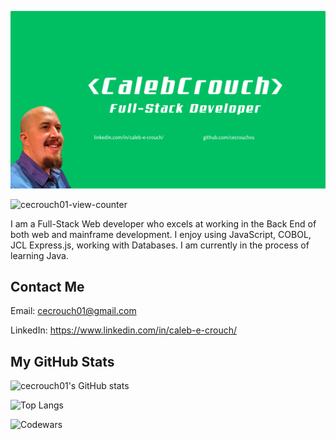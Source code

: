 ![MasterHead](https://github.com/cecrouch01/cecrouch01/blob/main/header.png)

![cecrouch01-view-counter](https://komarev.com/ghpvc/?username=cecrouch01)

I am a Full-Stack Web developer who excels at working in the Back End of both web and mainframe development. I enjoy using JavaScript, COBOL, JCL Express.js, working with Databases. I am currently in the process of learning Java. 

## Contact Me
Email: cecrouch01@gmail.com

LinkedIn: https://www.linkedin.com/in/caleb-e-crouch/

## My GitHub Stats

![cecrouch01's GitHub stats](https://github-readme-stats.vercel.app/api?username=cecrouch01&show_icons=true&theme=vue)

![Top Langs](https://github-readme-stats.vercel.app/api/top-langs/?username=cecrouch01&layout=donut-vertical&theme=vue)

![Codewars](https://github.r2v.ch/codewars?user=cecrouch01&theme=light&hide_clan=true)
